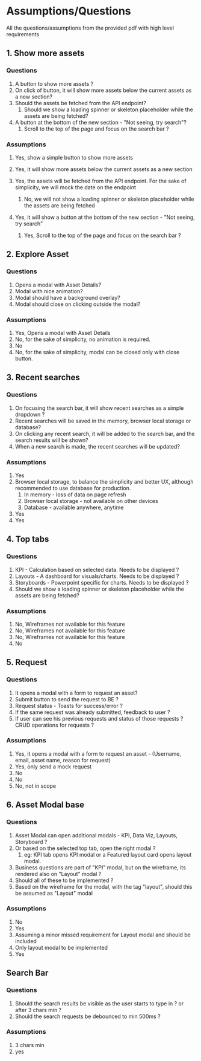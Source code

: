 # Assumptions/Questions

All the questions/assumptions from the provided pdf with high level requirements

## 1. Show more assets

### Questions

1. A button to show more assets ?
2. On click of button, it will show more assets below the current assets as a new section?
3. Should the assets be fetched from the API endpoint?
   1. Should we show a loading spinner or skeleton placeholder while the assets are being fetched?
4. A button at the bottom of the new section - "Not seeing, try search"?
   1. Scroll to the top of the page and focus on the search bar ?

### Assumptions

1. Yes, show a simple button to show more assets
2. Yes, it will show more assets below the current assets as a new section
3. Yes, the assets will be fetched from the API endpoint. For the sake of simplicity, we will mock the date on the endpoint

   1. No, we will not show a loading spinner or skeleton placeholder while the assets are being fetched

4. Yes, it will show a button at the bottom of the new section - "Not seeing, try search"

   1. Yes, Scroll to the top of the page and focus on the search bar ?

## 2. Explore Asset

### Questions

1. Opens a modal with Asset Details?
2. Modal with nice animation?
3. Modal should have a background overlay?
4. Modal should close on clicking outside the modal?

### Assumptions

1. Yes, Opens a modal with Asset Details
2. No, for the sake of simplicity, no animation is required.
3. No
4. No, for the sake of simplicity, modal can be closed only with close button.

## 3. Recent searches

### Questions

1.  On focusing the search bar, it will show recent searches as a simple dropdown ?
2.  Recent searches will be saved in the memory, browser local storage or database?
3.  On clicking any recent search, it will be added to the search bar, and the search results will be shown?
4.  When a new search is made, the recent searches will be updated?

### Assumptions

1. Yes
2. Browser local storage, to balance the simplicity and better UX, although recommended to use database for production.
   1. In memory - loss of data on page refresh
   2. Browser local storage - not available on other devices
   3. Database - available anywhere, anytime
3. Yes
4. Yes

## 4. Top tabs

### Questions

1.  KPI - Calculation based on selected data. Needs to be displayed ?
2.  Layouts - A dashboard for visuals/charts. Needs to be displayed ?
3.  Storyboards - Powerpoint specific for charts. Needs to be displayed ?
4.  Should we show a loading spinner or skeleton placeholder while the assets are being fetched?

### Assumptions

1. No, Wireframes not available for this feature
2. No, Wireframes not available for this feature
3. No, Wireframes not available for this feature
4. No

## 5. Request

### Questions

1. It opens a modal with a form to request an asset?
2. Submit button to send the request to BE ?
3. Request status - Toasts for success/error ?
4. If the same request was already submitted, feedback to user ?
5. If user can see his previous requests and status of those requests ? CRUD operations for requests ?

### Assumptions

1. Yes, it opens a modal with a form to request an asset - (Username, email, asset name, reason for request)
2. Yes, only send a mock request
3. No
4. No
5. No, not in scope

## 6. Asset Modal base

### Questions

1. Asset Modal can open additional modals - KPI, Data Viz, Layouts, Storyboard ?
2. Or based on the selected top tab, open the right modal ?
   1. eg: KPI tab opens KPI modal or a Featured layout card opens layout modal.
3. Business questions are part of "KPI" modal, but on the wireframe, its rendered also on "Layout" modal ?
4. Should all of these to be implemented ?
5. Based on the wireframe for the modal, with the tag "layout", should this be assumed as "Layout" modal

### Assumptions

1. No
2. Yes
3. Assuming a minor missed requirement for Layout modal and should be included
4. Only layout modal to be implemented
5. Yes

## Search Bar

### Questions

1. Should the search results be visible as the user starts to type in ? or after 3 chars min ?
2. Should the search requests be debounced to min 500ms ?

### Assumptions

1. 3 chars min
2. yes
